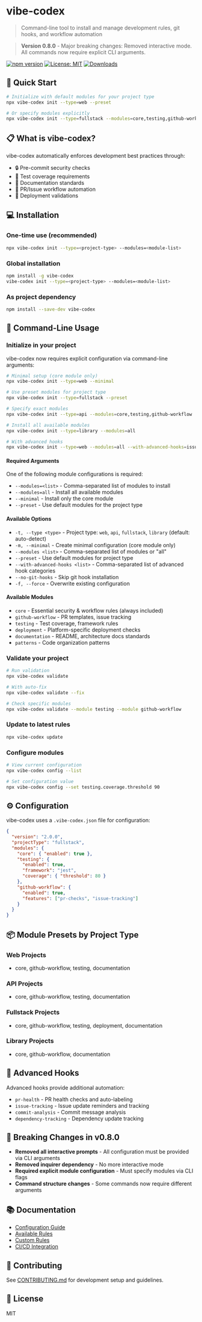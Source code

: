 # vibe-codex

> Command-line tool to install and manage development rules, git hooks, and workflow automation

> **Version 0.8.0** - Major breaking changes: Removed interactive mode. All commands now require explicit CLI arguments.

[![npm version](https://img.shields.io/npm/v/vibe-codex.svg)](https://www.npmjs.com/package/vibe-codex)
[![License: MIT](https://img.shields.io/badge/License-MIT-yellow.svg)](https://opensource.org/licenses/MIT)
[![Downloads](https://img.shields.io/npm/dm/vibe-codex.svg)](https://www.npmjs.com/package/vibe-codex)

## 🚀 Quick Start

```bash
# Initialize with default modules for your project type
npx vibe-codex init --type=web --preset

# Or specify modules explicitly
npx vibe-codex init --type=fullstack --modules=core,testing,github-workflow,deployment
```

## 📋 What is vibe-codex?

vibe-codex automatically enforces development best practices through:
- 🔒 Pre-commit security checks
- 🧪 Test coverage requirements  
- 📝 Documentation standards
- 🔄 PR/Issue workflow automation
- 🚀 Deployment validations

## 💻 Installation

### One-time use (recommended)
```bash
npx vibe-codex init --type=<project-type> --modules=<module-list>
```

### Global installation
```bash
npm install -g vibe-codex
vibe-codex init --type=<project-type> --modules=<module-list>
```

### As project dependency
```bash
npm install --save-dev vibe-codex
```

## 🎯 Command-Line Usage

### Initialize in your project

vibe-codex now requires explicit configuration via command-line arguments:

```bash
# Minimal setup (core module only)
npx vibe-codex init --type=web --minimal

# Use preset modules for project type
npx vibe-codex init --type=fullstack --preset

# Specify exact modules
npx vibe-codex init --type=api --modules=core,testing,github-workflow

# Install all available modules
npx vibe-codex init --type=library --modules=all

# With advanced hooks
npx vibe-codex init --type=web --modules=all --with-advanced-hooks=issue-tracking,pr-health
```

#### Required Arguments

One of the following module configurations is required:
- `--modules=<list>` - Comma-separated list of modules to install
- `--modules=all` - Install all available modules
- `--minimal` - Install only the core module
- `--preset` - Use default modules for the project type

#### Available Options

- `-t, --type <type>` - Project type: `web`, `api`, `fullstack`, `library` (default: auto-detect)
- `-m, --minimal` - Create minimal configuration (core module only)
- `--modules <list>` - Comma-separated list of modules or "all"
- `--preset` - Use default modules for project type
- `--with-advanced-hooks <list>` - Comma-separated list of advanced hook categories
- `--no-git-hooks` - Skip git hook installation
- `-f, --force` - Overwrite existing configuration

#### Available Modules

- `core` - Essential security & workflow rules (always included)
- `github-workflow` - PR templates, issue tracking
- `testing` - Test coverage, framework rules  
- `deployment` - Platform-specific deployment checks
- `documentation` - README, architecture docs standards
- `patterns` - Code organization patterns

### Validate your project
```bash
# Run validation
npx vibe-codex validate

# With auto-fix
npx vibe-codex validate --fix

# Check specific modules
npx vibe-codex validate --module testing --module github-workflow
```

### Update to latest rules
```bash
npx vibe-codex update
```

### Configure modules
```bash
# View current configuration
npx vibe-codex config --list

# Set configuration value
npx vibe-codex config --set testing.coverage.threshold 90
```

## ⚙️ Configuration

vibe-codex uses a `.vibe-codex.json` file for configuration:

```json
{
  "version": "2.0.0",
  "projectType": "fullstack",
  "modules": {
    "core": { "enabled": true },
    "testing": {
      "enabled": true,
      "framework": "jest",
      "coverage": { "threshold": 80 }
    },
    "github-workflow": {
      "enabled": true,
      "features": ["pr-checks", "issue-tracking"]
    }
  }
}
```

## 📦 Module Presets by Project Type

### Web Projects
- core, github-workflow, testing, documentation

### API Projects  
- core, github-workflow, testing, documentation

### Fullstack Projects
- core, github-workflow, testing, deployment, documentation

### Library Projects
- core, github-workflow, documentation

## 🔧 Advanced Hooks

Advanced hooks provide additional automation:

- `pr-health` - PR health checks and auto-labeling
- `issue-tracking` - Issue update reminders and tracking
- `commit-analysis` - Commit message analysis
- `dependency-tracking` - Dependency update tracking

## 🚫 Breaking Changes in v0.8.0

- **Removed all interactive prompts** - All configuration must be provided via CLI arguments
- **Removed inquirer dependency** - No more interactive mode
- **Required explicit module configuration** - Must specify modules via CLI flags
- **Command structure changes** - Some commands now require different arguments

## 📚 Documentation

- [Configuration Guide](./docs/CONFIGURATION.md)
- [Available Rules](./docs/RULES.md)
- [Custom Rules](./docs/CUSTOM-RULES.md)
- [CI/CD Integration](./docs/CI-CD.md)

## 🤝 Contributing

See [CONTRIBUTING.md](./CONTRIBUTING.md) for development setup and guidelines.

## 📄 License

MIT